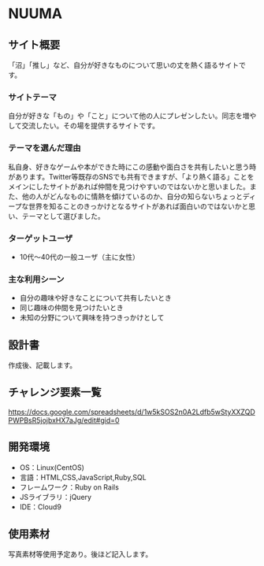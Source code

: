 # NUUMA

## サイト概要
「沼」「推し」など、自分が好きなものについて思いの丈を熱く語るサイトです。

### サイトテーマ
自分が好きな「もの」や「こと」について他の人にプレゼンしたい。同志を増やして交流したい。その場を提供するサイトです。

### テーマを選んだ理由
私自身、好きなゲームや本ができた時にこの感動や面白さを共有したいと思う時があります。Twitter等既存のSNSでも共有できますが、「より熱く語る」ことをメインにしたサイトがあれば仲間を見つけやすいのではないかと思いました。また、他の人がどんなものに情熱を傾けているのか、自分の知らないちょっとディープな世界を知ることのきっかけとなるサイトがあれば面白いのではないかと思い、テーマとして選びました。

### ターゲットユーザ
- 10代〜40代の一般ユーザ（主に女性）

### 主な利用シーン
- 自分の趣味や好きなことについて共有したいとき
- 同じ趣味の仲間を見つけたいとき
- 未知の分野について興味を持つきっかけとして

## 設計書
作成後、記載します。

## チャレンジ要素一覧
<https://docs.google.com/spreadsheets/d/1w5kSOS2n0A2Ldfb5wStyXXZQDPWPBsR5jojbxHX7aJg/edit#gid=0>

## 開発環境
- OS：Linux(CentOS)
- 言語：HTML,CSS,JavaScript,Ruby,SQL
- フレームワーク：Ruby on Rails
- JSライブラリ：jQuery
- IDE：Cloud9

## 使用素材
写真素材等使用予定あり。後ほど記入します。